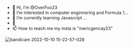 - 👋 Hi, I’m @OverFoo23
- 👀 I’m interested in computer enginnering and Formula 1...
- 🌱 I’m currently learning Javascript ...
- 💞
- 📫 How to reach me my insta is "mericgencay23"

<!---
OverFoo23/OverFoo23 is a ✨ special ✨ repository because its `README.md` (this file) appears on your GitHub profile.
You can click the Preview link to take a look at your changes.
--->
![bandicam 2022-10-10 15-22-57-028](https://user-images.githubusercontent.com/95355303/194866180-b67a4c25-d792-442b-94ba-576547a6d36d.jpg)
